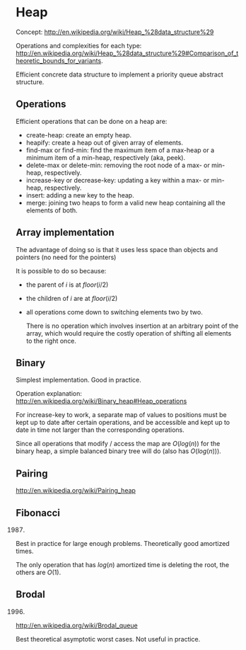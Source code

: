 # Heap

Concept: <http://en.wikipedia.org/wiki/Heap_%28data_structure%29>

Operations and complexities for each type:
<http://en.wikipedia.org/wiki/Heap_%28data_structure%29#Comparison_of_theoretic_bounds_for_variants>.

Efficient concrete data structure to implement a priority queue abstract structure.

## Operations

Efficient operations that can be done on a heap are:

- create-heap: create an empty heap.
- heapify: create a heap out of given array of elements.
- find-max or find-min: find the maximum item of a max-heap or a minimum item of a min-heap, respectively (aka, peek).
- delete-max or delete-min: removing the root node of a max- or min-heap, respectively.
- increase-key or decrease-key: updating a key within a max- or min-heap, respectively.
- insert: adding a new key to the heap.
- merge: joining two heaps to form a valid new heap containing all the elements of both.

## Array implementation

The advantage of doing so is that it uses less space than objects and pointers (no need for the pointers)

It is possible to do so because:

-   the parent of $i$ is at $floor(i/2)$

-   the children of $i$ are at $floor(i/2)$

-   all operations come down to switching elements two by two.

    There is no operation which involves insertion at an arbitrary point of the array,
    which would require the costly operation of shifting all elements to the right once.

## Binary

Simplest implementation. Good in practice.

Operation explanation: <http://en.wikipedia.org/wiki/Binary_heap#Heap_operations>

For increase-key to work, a separate map of values to positions must be kept up to date after certain operations,
and be accessible and kept up to date in time not larger than the corresponding operations.

Since all operations that modify / access the map are $O(log(n))$ for the binary heap,
a simple balanced binary tree will do (also has $O(log(n))$).

## Pairing

<http://en.wikipedia.org/wiki/Pairing_heap>

## Fibonacci

1987.

Best in practice for large enough problems. Theoretically good amortized times.

The only operation that has $log(n)$ amortized time is deleting the root, the others are $O(1)$.

## Brodal

1996.

<http://en.wikipedia.org/wiki/Brodal_queue>

Best theoretical asymptotic worst cases. Not useful in practice.
